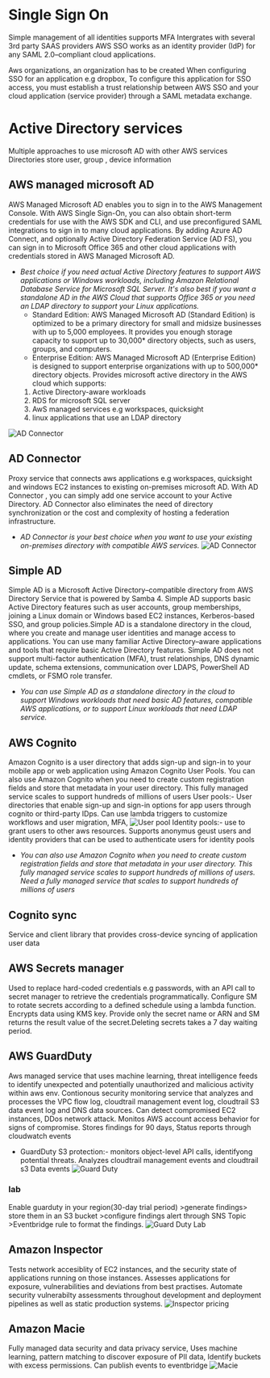 # Single Sign On
Simple management of all identities
supports MFA
Intergrates with several 3rd party SAAS providers
AWS SSO works as an identity provider (IdP) for any SAML 2.0–compliant cloud applications.

Aws organizations, an organization has to be created
When configuring SSO for an application e.g dropbox,  To configure this application for SSO access, you must establish a trust relationship between AWS SSO and your cloud application (service provider) through a SAML metadata exchange.

# Active Directory services
Multiple approaches to use microsoft AD with other AWS services
Directories store user, group , device information
## AWS managed microsoft AD
AWS Managed Microsoft AD enables you to sign in to the AWS Management Console. With AWS Single Sign-On, you can also obtain short-term credentials for use with the AWS SDK and CLI, and use preconfigured SAML integrations to sign in to many cloud applications. By adding Azure AD Connect, and optionally Active Directory Federation Service (AD FS), you can sign in to Microsoft Office 365 and other cloud applications with credentials stored in AWS Managed Microsoft AD. 
- *Best choice if you need actual Active Directory features to support AWS applications or Windows workloads, including Amazon Relational Database Service for Microsoft SQL Server. It's also best if you want a standalone AD in the AWS Cloud that supports Office 365 or you need an LDAP directory to support your Linux applications.*
    - Standard Edition: AWS Managed Microsoft AD (Standard Edition) is optimized to be a primary directory for small and midsize businesses with up to 5,000 employees. It provides you enough storage capacity to support up to 30,000* directory objects, such as users, groups, and computers.
    - Enterprise Edition: AWS Managed Microsoft AD (Enterprise Edition) is designed to support enterprise organizations with up to 500,000* directory objects.
Provides microsoft active directory in the AWS cloud which supports:
    1. Active Directory-aware workloads
    2. RDS for microsoft SQL server
    3. AwS managed services e.g workspaces, quicksight
    4. linux applications that use an LDAP directory

![AD Connector](images/Aws_managed_microsoft_AD.png)


## AD Connector
Proxy service that connects aws applications e.g workspaces, quicksight and windows EC2 instances to existing on-premises microsoft AD. With AD Connector , you can simply add one service account to your Active Directory. AD Connector also eliminates the need of directory synchronization or the cost and complexity of hosting a federation infrastructure.
- *AD Connector is your best choice when you want to use your existing on-premises directory with compatible AWS services.*
![AD Connector](images/AD_connector.png)


## Simple AD
Simple AD is a Microsoft Active Directory–compatible directory from AWS Directory Service that is powered by Samba 4. Simple AD supports basic Active Directory features such as user accounts, group memberships, joining a Linux domain or Windows based EC2 instances, Kerberos-based SSO, and group policies.Simple AD is a standalone directory in the cloud, where you create and manage user identities and manage access to applications. You can use many familiar Active Directory–aware applications and tools that require basic Active Directory features. Simple AD does not support multi-factor authentication (MFA), trust relationships, DNS dynamic update, schema extensions, communication over LDAPS, PowerShell AD cmdlets, or FSMO role transfer.
- *You can use Simple AD as a standalone directory in the cloud to support Windows workloads that need basic AD features, compatible AWS applications, or to support Linux workloads that need LDAP service.*

## AWS Cognito
Amazon Cognito is a user directory that adds sign-up and sign-in to your mobile app or web application using Amazon Cognito User Pools. You can also use Amazon Cognito when you need to create custom registration fields and store that metadata in your user directory. This fully managed service scales to support hundreds of millions of users
User pools:- User directories that enable sign-up and sign-in options for app users through cognito or third-party IDps. Can use lambda triggers to customize workflows and user migration, MFA, 
![User pool](images/user_pool.png)
Identity pools:- use to grant users to other aws resources. Supports anonymus geust users and identity providers that can be used to authenticate users for identity pools
- *You can also use Amazon Cognito when you need to create custom registration fields and store that metadata in your user directory. This fully managed service scales to support hundreds of millions of users. Need a fully managed service that scales to support hundreds of millions of users*

## Cognito sync
Service and client library that provides cross-device syncing of application user data

## AWS Secrets manager
Used to replace hard-coded credentials e.g passwords, with an API call to secret manager to retrieve the credentials programmatically. 
Configure SM to rotate secrets according to a defined schedule using a lambda function. Encrypts data using KMS key.
Provide only the secret name or ARN and SM returns the result value of the secret.Deleting secrets takes a 7 day waiting period.

## AWS GuardDuty
Aws managed service that uses machine learning, threat intelligence feeds to identify unexpected and potentially unauthorized and malicious activity within aws env. Contionous security monitoring service that analyzes and processes the VPC flow log, cloudtrail management event log, cloudtrail S3 data event log and DNS data sources.
Can detect compromised EC2 instances, DDos network attack. Monitos AWS account access behavior for signs of compromise.
Stores findings for 90 days,
Status reports through cloudwatch events
- GuardDuty S3 protection:- monitors object-level API calls, identifyong potential threats. Analyzes cloudtrail management events and cloudtrail s3 Data events
![Guard Duty](images/guardDuty.png)

### lab
Enable guarduty in your region(30-day trial period) >generate findings> store them in an S3 bucket >configure findings alert through SNS Topic >Eventbridge rule to format the findings.
![Guard Duty Lab](images/guardduty.png)

## Amazon Inspector
Tests network accesiblity of EC2 instances, and the security state of applications running on those instances.
Assesses applications for exposure, vulnerabilities and deviations from best practises.
Automate security vulnerabilty assessments throughout development and deployment pipelines as well as static production systems.
![Inspector pricing](images/inspec.png)


## Amazon Macie
Fully managed data security and data privacy service, Uses machine learning, pattern matching to discover exposure of PII data, Identify buckets with excess permissions.
Can publish events to eventbridge
![Macie](images/macie.png)



